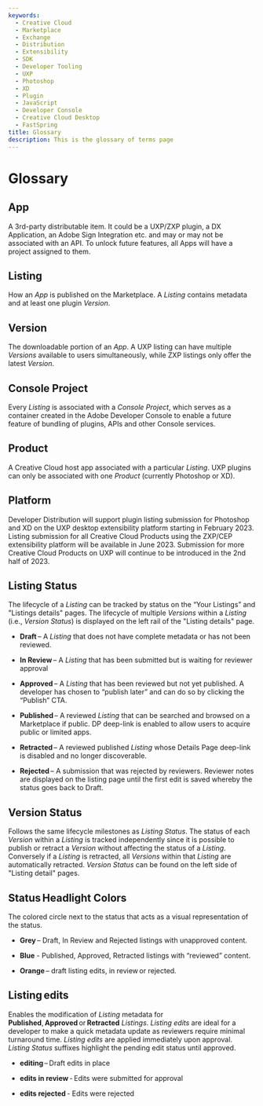 ```yaml
---
keywords:
  - Creative Cloud
  - Marketplace
  - Exchange
  - Distribution
  - Extensibility
  - SDK
  - Developer Tooling
  - UXP
  - Photoshop
  - XD
  - Plugin
  - JavaScript
  - Developer Console
  - Creative Cloud Desktop
  - FastSpring
title: Glossary
description: This is the glossary of terms page
---
```


# Glossary

## App

A 3rd-party distributable item. It could be a UXP/ZXP plugin, a DX Application, an Adobe Sign Integration etc. and may or may not be associated with an API. To unlock future features, all Apps will have a project assigned to them.

## Listing

How an _App_ is published on the Marketplace. A _Listing_ contains metadata and at least one plugin _Version_.

## Version

The downloadable portion of an _App_. A UXP listing can have multiple _Versions_ available to users simultaneously, while ZXP listings only offer the latest _Version_.

## Console Project

Every _Listing_ is associated with a _Console Project_, which serves as a container created in the Adobe Developer Console to enable a future feature of bundling of plugins, APIs and other Console services.

## Product

A Creative Cloud host app associated with a particular _Listing_. UXP plugins can only be associated with one _Product_ (currently Photoshop or XD).

## Platform

Developer Distribution will support plugin listing submission for Photoshop and XD on the UXP desktop extensibility platform starting in February 2023. Listing submission for all Creative Cloud Products using the ZXP/CEP extensibility platform will be available in June 2023. Submission for more Creative Cloud Products on UXP will continue to be introduced in the 2nd half of 2023.

## Listing Status

The lifecycle of a _Listing_ can be tracked by status on the “Your Listings” and "Listings details" pages. The lifecycle of multiple _Versions_ within a _Listing_ (i.e., _Version Status_) is displayed on the left rail of the "Listing details" page.

- **Draft** – A _Listing_ that does not have complete metadata or has not been reviewed.

- **In Review** – A _Listing_ that has been submitted but is waiting for reviewer approval

- **Approved** – A _Listing_ that has been reviewed but not yet published. A developer has chosen to “publish later” and can do so by clicking the “Publish” CTA.

- **Published** – A reviewed _Listing_ that can be searched and browsed on a Marketplace if public. DP deep-link is enabled to allow users to acquire public or limited apps.

- **Retracted** – A reviewed published _Listing_ whose Details Page deep-link is disabled and no longer discoverable.

- **Rejected** – A submission that was rejected by reviewers. Reviewer notes are displayed on the listing page until the first edit is saved whereby the status goes back to Draft.

## Version Status

Follows the same lifecycle milestones as _Listing Status_. The status of each _Version_ within a _Listing_ is tracked independently since it is possible to publish or retract a _Version_ without affecting the status of a _Listing_. Conversely if a _Listing_ is retracted, all _Versions_ within that _Listing_ are automatically retracted. _Version Status_ can be found on the left side of "Listing detail" pages.

## Status Headlight Colors

The colored circle next to the status that acts as a visual representation of the status.

- **Grey** – Draft, In Review and Rejected listings with unapproved content.

- **Blue** - Published, Approved, Retracted listings with “reviewed” content.

- **Orange** – draft listing edits, in review or rejected.

## Listing edits

Enables the modification of _Listing_ metadata for **Published**, **Approved** or **Retracted** _Listings_. _Listing edits_ are ideal for a developer to make a quick metadata update as reviewers require minimal turnaround time. _Listing edits_ are applied immediately upon approval. _Listing Status_ suffixes highlight the pending edit status until approved.

- **editing** – Draft edits in place

- **edits in review** - Edits were submitted for approval

- **edits rejected** - Edits were rejected
